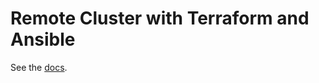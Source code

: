 # Remote Cluster with Terraform and Ansible

See the [docs](https://docs.DeltaChain.com/v0.34/networks/terraform-and-ansible.html).

